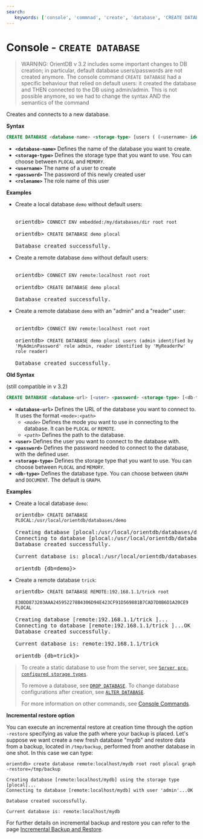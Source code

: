 ```yaml
---
search:
   keywords: ['console', 'commnad', 'create', 'database', 'CREATE DATABASE']
---
```


<!-- proofread 2015-01-07 SAM -->

# Console - `CREATE DATABASE`

> WARNING: OrientDB v 3.2 includes some important changes to DB creation; in particular, default database users/passwords are not created anymore. The console command `CREATE DATABASE` had a specific behaviour that relied on default users: it created the database and THEN connected to the DB using admin/admin. This is not possible anymore, so we had to change the syntax AND the semantics of the command

Creates and connects to a new database.

**Syntax**

```sql
CREATE DATABASE <database-name> <storage-type> [users ( (<username> identified by <password> role <rolename>)* )]
```

- **`<database-name>`** Defines the name of the database you want to create.
- **`<storage-type>`** Defines the storage type that you want to use.  You can choose between `PLOCAL` and `MEMORY`.
- **`<username>`** The name of a user to create 
- **`<password>`** The password of this newly created user
- **`<rolename>`** The role name of this user



**Examples**

- Create a local database `demo` without default users:

  <pre>
  
  orientdb> <code class="lang-sql userinput">CONNECT ENV embedded:/my/databases/dir root root</code>
    
  orientdb> <code class="lang-sql userinput">CREATE DATABASE demo plocal </code>

  Database created successfully.
  </pre>

- Create a remote database `demo` without default users:

  <pre>
  
  orientdb> <code class="lang-sql userinput">CONNECT ENV remote:localhost root root</code>
    
  orientdb> <code class="lang-sql userinput">CREATE DATABASE demo plocal </code>

  Database created successfully.
  </pre>


- Create a remote database `demo` with an "admin" and a "reader" user:

  <pre>
  
  orientdb> <code class="lang-sql userinput">CONNECT ENV remote:localhost root root</code>
    
  orientdb> <code class="lang-sql userinput">CREATE DATABASE demo plocal users (admin identified by 'MyAdminPassword' role admin, reader identified by 'MyReaderPw' role reader) </code>

  Database created successfully.
  </pre>


**Old Syntax**

(still compatible in v 3.2)

```sql
CREATE DATABASE <database-url> [<user> <password> <storage-type> [<db-type>]] [-restore=<backup-path>]
```

- **`<database-url>`** Defines the URL of the database you want to connect to. It uses the format `<mode>:<path>`
  - *`<mode>`* Defines the mode you want to use in connecting to the database.  It can be `PLOCAL` or `REMOTE`.
  - *`<path>`* Defines the path to the database.  
- **`<user>`** Defines the user you want to connect to the database with.
- **`<password>`** Defines the password needed to connect to the database, with the defined user.
- **`<storage-type>`** Defines the storage type that you want to use.  You can choose between `PLOCAL` and `MEMORY`.
- **`<db-type>`** Defines the database type.  You can choose between `GRAPH` and `DOCUMENT`.  The default is `GRAPH`.

**Examples**

- Create a local database `demo`:

  <pre>
  orientdb> <code class="lang-sql userinput">CREATE DATABASE PLOCAL:/usr/local/orientdb/databases/demo</code>

  Creating database [plocal:/usr/local/orientdb/databases/demo]...
  Connecting to database [plocal:/usr/local/orientdb/databases/demo]...OK
  Database created successfully.

  Current database is: plocal:/usr/local/orientdb/databases/demo

  orientdb {db=demo}>
  </pre>

- Create a remote database `trick`:

  <pre>
  orientdb> <code class='lang-sql userinput'>CREATE DATABASE REMOTE:192.168.1.1/trick root 
            E30DD873203AAA245952278B4306D94E423CF91D569881B7CAD7D0B6D1A20CE9 PLOCAL</code>

  Creating database [remote:192.168.1.1/trick ]...
  Connecting to database [remote:192.168.1.1/trick ]...OK
  Database created successfully.

  Current database is: remote:192.168.1.1/trick

  orientdb {db=trick}>
  </pre>


>To create a static database to use from the server, see [`Server pre-configured storage types`](../internals/DB-Server.md#storages).
>
>To remove a database, see [`DROP DATABASE`](Console-Command-Drop-Database.md).  To change database configurations after creation, see [`ALTER DATABASE`](../sql/SQL-Alter-Database.md).
>
>For more information on other commands, see [Console Commands](Console-Commands.md).

**Incremental restore option**

You can execute an incremental restore at creation time through the option `-restore` specifying as value the path where your backup is placed. Let's suppose we want create a new fresh database "mydb" and restore data from a backup, located in `/tmp/backup`, performed from another database in one shot. In this case we can type:

```
orientdb> create database remote:localhost/mydb root root plocal graph -restore=/tmp/backup

Creating database [remote:localhost/mydb] using the storage type [plocal]...
Connecting to database [remote:localhost/mydb] with user 'admin'...OK

Database created successfully.

Current database is: remote:localhost/mydb
```
For further details on incremental backup and restore you can refer to the page [Incremental Backup and Restore](../admin/Incremental-Backup-And-Restore.md).
